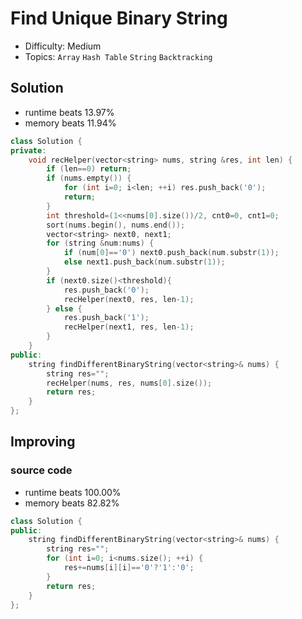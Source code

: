 # Find Unique Binary String
- Difficulty: Medium
- Topics: `Array` `Hash Table` `String` `Backtracking`

<!-- ## Data Structure
``` cpp
``` -->

## Solution
- runtime beats 13.97%
- memory beats 11.94%
``` cpp
class Solution {
private:
    void recHelper(vector<string> nums, string &res, int len) {
        if (len==0) return;
        if (nums.empty()) {
            for (int i=0; i<len; ++i) res.push_back('0');
            return;
        }
        int threshold=(1<<nums[0].size())/2, cnt0=0, cnt1=0;
        sort(nums.begin(), nums.end());
        vector<string> next0, next1;
        for (string &num:nums) {
            if (num[0]=='0') next0.push_back(num.substr(1));
            else next1.push_back(num.substr(1));
        }
        if (next0.size()<threshold){
            res.push_back('0');
            recHelper(next0, res, len-1);
        } else {
            res.push_back('1');
            recHelper(next1, res, len-1);
        }
    }
public:
    string findDifferentBinaryString(vector<string>& nums) {
        string res="";
        recHelper(nums, res, nums[0].size());
        return res;
    }
};
```
<!-- - runtime beats 
- memory beats 
```rust
``` -->

## Improving
<!-- ... -->
### source code
- runtime beats 100.00%
- memory beats 82.82%
``` cpp
class Solution {
public:
    string findDifferentBinaryString(vector<string>& nums) {
        string res="";
        for (int i=0; i<nums.size(); ++i) {
            res+=nums[i][i]=='0'?'1':'0';
        }
        return res;
    }
};
```
<!-- - runtime beats 
- memory beats 
```rust
``` -->